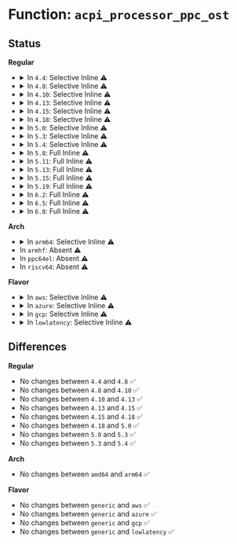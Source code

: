 # Function: <code>acpi_processor_ppc_ost</code>

## Status
<b>Regular</b>
<ul>
<li>
<details>
<summary>In <code>4.4</code>: Selective Inline ⚠️</summary>

```c
void acpi_processor_ppc_ost(acpi_handle handle, int status);
```

**Collision:** Unique Static

**Inline:** Selective

**Transformation:** False

**Instances:**

```
In drivers/acpi/processor_perflib.c (ffffffff814af16e)
Location: drivers/acpi/processor_perflib.c:153
Inline: True
Direct callers:
  - drivers/acpi/processor_perflib.c:acpi_processor_ppc_has_changed
  - drivers/acpi/processor_perflib.c:acpi_processor_ppc_has_changed
  - drivers/acpi/processor_perflib.c:acpi_processor_ppc_has_changed
```
**Symbols:**

```
ffffffff814af16e-ffffffff814af1a7: acpi_processor_ppc_ost (STB_LOCAL)
```
</details>
</li>
<li>
<details>
<summary>In <code>4.8</code>: Selective Inline ⚠️</summary>

```c
void acpi_processor_ppc_ost(acpi_handle handle, int status);
```

**Collision:** Unique Static

**Inline:** Selective

**Transformation:** False

**Instances:**

```
In drivers/acpi/processor_perflib.c (ffffffff814feaae)
Location: drivers/acpi/processor_perflib.c:153
Inline: True
Direct callers:
  - drivers/acpi/processor_perflib.c:acpi_processor_ppc_has_changed
  - drivers/acpi/processor_perflib.c:acpi_processor_ppc_has_changed
```
**Symbols:**

```
ffffffff814feaae-ffffffff814feae7: acpi_processor_ppc_ost (STB_LOCAL)
```
</details>
</li>
<li>
<details>
<summary>In <code>4.10</code>: Selective Inline ⚠️</summary>

```c
void acpi_processor_ppc_ost(acpi_handle handle, int status);
```

**Collision:** Unique Static

**Inline:** Selective

**Transformation:** False

**Instances:**

```
In drivers/acpi/processor_perflib.c (ffffffff815217a2)
Location: drivers/acpi/processor_perflib.c:153
Inline: True
Direct callers:
  - drivers/acpi/processor_perflib.c:acpi_processor_ppc_has_changed
  - drivers/acpi/processor_perflib.c:acpi_processor_ppc_has_changed
```
**Symbols:**

```
ffffffff815217a2-ffffffff815217db: acpi_processor_ppc_ost (STB_LOCAL)
```
</details>
</li>
<li>
<details>
<summary>In <code>4.13</code>: Selective Inline ⚠️</summary>

```c
void acpi_processor_ppc_ost(acpi_handle handle, int status);
```

**Collision:** Unique Static

**Inline:** Selective

**Transformation:** False

**Instances:**

```
In drivers/acpi/processor_perflib.c (ffffffff81532b10)
Location: drivers/acpi/processor_perflib.c:151
Inline: True
Direct callers:
  - drivers/acpi/processor_perflib.c:acpi_processor_ppc_has_changed
  - drivers/acpi/processor_perflib.c:acpi_processor_ppc_has_changed
  - drivers/acpi/processor_perflib.c:acpi_processor_ppc_has_changed
```
**Symbols:**

```
ffffffff81532b10-ffffffff81532b49: acpi_processor_ppc_ost (STB_LOCAL)
```
</details>
</li>
<li>
<details>
<summary>In <code>4.15</code>: Selective Inline ⚠️</summary>

```c
void acpi_processor_ppc_ost(acpi_handle handle, int status);
```

**Collision:** Unique Static

**Inline:** Selective

**Transformation:** False

**Instances:**

```
In drivers/acpi/processor_perflib.c (ffffffff815940c0)
Location: drivers/acpi/processor_perflib.c:151
Inline: True
Direct callers:
  - drivers/acpi/processor_perflib.c:acpi_processor_ppc_has_changed
  - drivers/acpi/processor_perflib.c:acpi_processor_ppc_has_changed
  - drivers/acpi/processor_perflib.c:acpi_processor_ppc_has_changed
```
**Symbols:**

```
ffffffff815940c0-ffffffff815940f9: acpi_processor_ppc_ost (STB_LOCAL)
```
</details>
</li>
<li>
<details>
<summary>In <code>4.18</code>: Selective Inline ⚠️</summary>

```c
void acpi_processor_ppc_ost(acpi_handle handle, int status);
```

**Collision:** Unique Static

**Inline:** Selective

**Transformation:** False

**Instances:**

```
In drivers/acpi/processor_perflib.c (ffffffff815cb650)
Location: drivers/acpi/processor_perflib.c:151
Inline: True
Direct callers:
  - drivers/acpi/processor_perflib.c:acpi_processor_ppc_has_changed
  - drivers/acpi/processor_perflib.c:acpi_processor_ppc_has_changed
  - drivers/acpi/processor_perflib.c:acpi_processor_ppc_has_changed
```
**Symbols:**

```
ffffffff815cb650-ffffffff815cb68e: acpi_processor_ppc_ost (STB_LOCAL)
```
</details>
</li>
<li>
<details>
<summary>In <code>5.0</code>: Selective Inline ⚠️</summary>

```c
void acpi_processor_ppc_ost(acpi_handle handle, int status);
```

**Collision:** Unique Static

**Inline:** Selective

**Transformation:** False

**Instances:**

```
In drivers/acpi/processor_perflib.c (ffffffff815e4c30)
Location: drivers/acpi/processor_perflib.c:151
Inline: True
Direct callers:
  - drivers/acpi/processor_perflib.c:acpi_processor_ppc_has_changed
  - drivers/acpi/processor_perflib.c:acpi_processor_ppc_has_changed
  - drivers/acpi/processor_perflib.c:acpi_processor_ppc_has_changed
```
**Symbols:**

```
ffffffff815e4c30-ffffffff815e4c6e: acpi_processor_ppc_ost (STB_LOCAL)
```
</details>
</li>
<li>
<details>
<summary>In <code>5.3</code>: Selective Inline ⚠️</summary>

```c
void acpi_processor_ppc_ost(acpi_handle handle, int status);
```

**Collision:** Unique Static

**Inline:** Selective

**Transformation:** False

**Instances:**

```
In drivers/acpi/processor_perflib.c (ffffffff81616810)
Location: drivers/acpi/processor_perflib.c:138
Inline: True
Direct callers:
  - drivers/acpi/processor_perflib.c:acpi_processor_ppc_has_changed
  - drivers/acpi/processor_perflib.c:acpi_processor_ppc_has_changed
  - drivers/acpi/processor_perflib.c:acpi_processor_ppc_has_changed
```
**Symbols:**

```
ffffffff81616810-ffffffff81616851: acpi_processor_ppc_ost (STB_LOCAL)
```
</details>
</li>
<li>
<details>
<summary>In <code>5.4</code>: Selective Inline ⚠️</summary>

```c
void acpi_processor_ppc_ost(acpi_handle handle, int status);
```

**Collision:** Unique Static

**Inline:** Selective

**Transformation:** False

**Instances:**

```
In drivers/acpi/processor_perflib.c (ffffffff81637e30)
Location: drivers/acpi/processor_perflib.c:105
Inline: True
Direct callers:
  - drivers/acpi/processor_perflib.c:acpi_processor_ppc_has_changed
  - drivers/acpi/processor_perflib.c:acpi_processor_ppc_has_changed
  - drivers/acpi/processor_perflib.c:acpi_processor_ppc_has_changed
```
**Symbols:**

```
ffffffff81637e30-ffffffff81637e71: acpi_processor_ppc_ost (STB_LOCAL)
```
</details>
</li>
<li>
<details>
<summary>In <code>5.8</code>: Full Inline ⚠️</summary>

**Collision:** Unique Static

**Inline:** Full

**Transformation:** False

**Instances:**

```
In drivers/acpi/processor_perflib.c (ffffffff816e5771)
Location: drivers/acpi/processor_perflib.c:105
Inline: True
Inline callers:
  - drivers/acpi/processor_perflib.c:acpi_processor_ppc_has_changed
  - drivers/acpi/processor_perflib.c:acpi_processor_ppc_has_changed
  - drivers/acpi/processor_perflib.c:acpi_processor_ppc_has_changed
  - drivers/acpi/processor_perflib.c:acpi_processor_ppc_has_changed
  - drivers/acpi/processor_perflib.c:acpi_processor_ppc_has_changed
```
</details>
</li>
<li>
<details>
<summary>In <code>5.11</code>: Full Inline ⚠️</summary>

**Collision:** Unique Static

**Inline:** Full

**Transformation:** False

**Instances:**

```
In drivers/acpi/processor_perflib.c (ffffffff817031d1)
Location: drivers/acpi/processor_perflib.c:104
Inline: True
Inline callers:
  - drivers/acpi/processor_perflib.c:acpi_processor_ppc_has_changed
  - drivers/acpi/processor_perflib.c:acpi_processor_ppc_has_changed
  - drivers/acpi/processor_perflib.c:acpi_processor_ppc_has_changed
  - drivers/acpi/processor_perflib.c:acpi_processor_ppc_has_changed
  - drivers/acpi/processor_perflib.c:acpi_processor_ppc_has_changed
```
</details>
</li>
<li>
<details>
<summary>In <code>5.13</code>: Full Inline ⚠️</summary>

**Collision:** Unique Static

**Inline:** Full

**Transformation:** False

**Instances:**

```
In drivers/acpi/processor_perflib.c (ffffffff816e4a41)
Location: drivers/acpi/processor_perflib.c:102
Inline: True
Inline callers:
  - drivers/acpi/processor_perflib.c:acpi_processor_ppc_has_changed
  - drivers/acpi/processor_perflib.c:acpi_processor_ppc_has_changed
  - drivers/acpi/processor_perflib.c:acpi_processor_ppc_has_changed
  - drivers/acpi/processor_perflib.c:acpi_processor_ppc_has_changed
  - drivers/acpi/processor_perflib.c:acpi_processor_ppc_has_changed
```
</details>
</li>
<li>
<details>
<summary>In <code>5.15</code>: Full Inline ⚠️</summary>

**Collision:** Unique Static

**Inline:** Full

**Transformation:** False

**Instances:**

```
In drivers/acpi/processor_perflib.c (ffffffff8175d861)
Location: drivers/acpi/processor_perflib.c:102
Inline: True
Inline callers:
  - drivers/acpi/processor_perflib.c:acpi_processor_ppc_has_changed
  - drivers/acpi/processor_perflib.c:acpi_processor_ppc_has_changed
  - drivers/acpi/processor_perflib.c:acpi_processor_ppc_has_changed
  - drivers/acpi/processor_perflib.c:acpi_processor_ppc_has_changed
  - drivers/acpi/processor_perflib.c:acpi_processor_ppc_has_changed
```
</details>
</li>
<li>
<details>
<summary>In <code>5.19</code>: Full Inline ⚠️</summary>

**Collision:** Unique Static

**Inline:** Full

**Transformation:** False

**Instances:**

```
In drivers/acpi/processor_perflib.c (ffffffff81890f11)
Location: drivers/acpi/processor_perflib.c:102
Inline: True
Inline callers:
  - drivers/acpi/processor_perflib.c:acpi_processor_ppc_has_changed
  - drivers/acpi/processor_perflib.c:acpi_processor_ppc_has_changed
  - drivers/acpi/processor_perflib.c:acpi_processor_ppc_has_changed
  - drivers/acpi/processor_perflib.c:acpi_processor_ppc_has_changed
  - drivers/acpi/processor_perflib.c:acpi_processor_ppc_has_changed
  - drivers/acpi/processor_perflib.c:acpi_processor_ppc_has_changed
```
</details>
</li>
<li>
<details>
<summary>In <code>6.2</code>: Full Inline ⚠️</summary>

**Collision:** Unique Static

**Inline:** Full

**Transformation:** False

**Instances:**

```
In drivers/acpi/processor_perflib.c (ffffffff819d8611)
Location: drivers/acpi/processor_perflib.c:102
Inline: True
Inline callers:
  - drivers/acpi/processor_perflib.c:acpi_processor_ppc_has_changed
  - drivers/acpi/processor_perflib.c:acpi_processor_ppc_has_changed
  - drivers/acpi/processor_perflib.c:acpi_processor_ppc_has_changed
  - drivers/acpi/processor_perflib.c:acpi_processor_ppc_has_changed
  - drivers/acpi/processor_perflib.c:acpi_processor_ppc_has_changed
  - drivers/acpi/processor_perflib.c:acpi_processor_ppc_has_changed
```
</details>
</li>
<li>
<details>
<summary>In <code>6.5</code>: Full Inline ⚠️</summary>

**Collision:** Unique Static

**Inline:** Full

**Transformation:** False

**Instances:**

```
In drivers/acpi/processor_perflib.c (ffffffff81a200d1)
Location: drivers/acpi/processor_perflib.c:117
Inline: True
Inline callers:
  - drivers/acpi/processor_perflib.c:acpi_processor_ppc_has_changed
  - drivers/acpi/processor_perflib.c:acpi_processor_ppc_has_changed
  - drivers/acpi/processor_perflib.c:acpi_processor_ppc_has_changed
  - drivers/acpi/processor_perflib.c:acpi_processor_ppc_has_changed
  - drivers/acpi/processor_perflib.c:acpi_processor_ppc_has_changed
  - drivers/acpi/processor_perflib.c:acpi_processor_ppc_has_changed
```
</details>
</li>
<li>
<details>
<summary>In <code>6.8</code>: Full Inline ⚠️</summary>

**Collision:** Unique Static

**Inline:** Full

**Transformation:** False

**Instances:**

```
In drivers/acpi/processor_perflib.c (ffffffff81a6b3f1)
Location: drivers/acpi/processor_perflib.c:117
Inline: True
Inline callers:
  - drivers/acpi/processor_perflib.c:acpi_processor_ppc_has_changed
  - drivers/acpi/processor_perflib.c:acpi_processor_ppc_has_changed
  - drivers/acpi/processor_perflib.c:acpi_processor_ppc_has_changed
  - drivers/acpi/processor_perflib.c:acpi_processor_ppc_has_changed
  - drivers/acpi/processor_perflib.c:acpi_processor_ppc_has_changed
  - drivers/acpi/processor_perflib.c:acpi_processor_ppc_has_changed
```
</details>
</li>
</ul>
<b>Arch</b>
<ul>
<li>
<details>
<summary>In <code>arm64</code>: Selective Inline ⚠️</summary>

```c
void acpi_processor_ppc_ost(acpi_handle handle, int status);
```

**Collision:** Unique Static

**Inline:** Selective

**Transformation:** False

**Instances:**

```
In drivers/acpi/processor_perflib.c (ffff8000107a3460)
Location: drivers/acpi/processor_perflib.c:105
Inline: True
Direct callers:
  - drivers/acpi/processor_perflib.c:acpi_processor_ppc_has_changed
  - drivers/acpi/processor_perflib.c:acpi_processor_ppc_has_changed
  - drivers/acpi/processor_perflib.c:acpi_processor_ppc_has_changed
```
**Symbols:**

```
ffff8000107a3460-ffff8000107a34c0: acpi_processor_ppc_ost (STB_LOCAL)
```
</details>
</li>
<li>
In <code>armhf</code>: Absent ⚠️
</li>
<li>
In <code>ppc64el</code>: Absent ⚠️
</li>
<li>
In <code>riscv64</code>: Absent ⚠️
</li>
</ul>
<b>Flavor</b>
<ul>
<li>
<details>
<summary>In <code>aws</code>: Selective Inline ⚠️</summary>

```c
void acpi_processor_ppc_ost(acpi_handle handle, int status);
```

**Collision:** Unique Static

**Inline:** Selective

**Transformation:** False

**Instances:**

```
In drivers/acpi/processor_perflib.c (ffffffff81607060)
Location: drivers/acpi/processor_perflib.c:105
Inline: True
Direct callers:
  - drivers/acpi/processor_perflib.c:acpi_processor_ppc_has_changed
  - drivers/acpi/processor_perflib.c:acpi_processor_ppc_has_changed
  - drivers/acpi/processor_perflib.c:acpi_processor_ppc_has_changed
```
**Symbols:**

```
ffffffff81607060-ffffffff816070a1: acpi_processor_ppc_ost (STB_LOCAL)
```
</details>
</li>
<li>
<details>
<summary>In <code>azure</code>: Selective Inline ⚠️</summary>

```c
void acpi_processor_ppc_ost(acpi_handle handle, int status);
```

**Collision:** Unique Static

**Inline:** Selective

**Transformation:** False

**Instances:**

```
In drivers/acpi/processor_perflib.c (ffffffff815f2130)
Location: drivers/acpi/processor_perflib.c:105
Inline: True
Direct callers:
  - drivers/acpi/processor_perflib.c:acpi_processor_ppc_has_changed
  - drivers/acpi/processor_perflib.c:acpi_processor_ppc_has_changed
  - drivers/acpi/processor_perflib.c:acpi_processor_ppc_has_changed
```
**Symbols:**

```
ffffffff815f2130-ffffffff815f2171: acpi_processor_ppc_ost (STB_LOCAL)
```
</details>
</li>
<li>
<details>
<summary>In <code>gcp</code>: Selective Inline ⚠️</summary>

```c
void acpi_processor_ppc_ost(acpi_handle handle, int status);
```

**Collision:** Unique Static

**Inline:** Selective

**Transformation:** False

**Instances:**

```
In drivers/acpi/processor_perflib.c (ffffffff8162c110)
Location: drivers/acpi/processor_perflib.c:105
Inline: True
Direct callers:
  - drivers/acpi/processor_perflib.c:acpi_processor_ppc_has_changed
  - drivers/acpi/processor_perflib.c:acpi_processor_ppc_has_changed
  - drivers/acpi/processor_perflib.c:acpi_processor_ppc_has_changed
```
**Symbols:**

```
ffffffff8162c110-ffffffff8162c151: acpi_processor_ppc_ost (STB_LOCAL)
```
</details>
</li>
<li>
<details>
<summary>In <code>lowlatency</code>: Selective Inline ⚠️</summary>

```c
void acpi_processor_ppc_ost(acpi_handle handle, int status);
```

**Collision:** Unique Static

**Inline:** Selective

**Transformation:** False

**Instances:**

```
In drivers/acpi/processor_perflib.c (ffffffff81645fb0)
Location: drivers/acpi/processor_perflib.c:105
Inline: True
Direct callers:
  - drivers/acpi/processor_perflib.c:acpi_processor_ppc_has_changed
  - drivers/acpi/processor_perflib.c:acpi_processor_ppc_has_changed
  - drivers/acpi/processor_perflib.c:acpi_processor_ppc_has_changed
```
**Symbols:**

```
ffffffff81645fb0-ffffffff81645ff1: acpi_processor_ppc_ost (STB_LOCAL)
```
</details>
</li>
</ul>

## Differences
<b>Regular</b>
<ul>
<li>
No changes between <code>4.4</code> and <code>4.8</code> ✅
</li>
<li>
No changes between <code>4.8</code> and <code>4.10</code> ✅
</li>
<li>
No changes between <code>4.10</code> and <code>4.13</code> ✅
</li>
<li>
No changes between <code>4.13</code> and <code>4.15</code> ✅
</li>
<li>
No changes between <code>4.15</code> and <code>4.18</code> ✅
</li>
<li>
No changes between <code>4.18</code> and <code>5.0</code> ✅
</li>
<li>
No changes between <code>5.0</code> and <code>5.3</code> ✅
</li>
<li>
No changes between <code>5.3</code> and <code>5.4</code> ✅
</li>
</ul>
<b>Arch</b>
<ul>
<li>
No changes between <code>amd64</code> and <code>arm64</code> ✅
</li>
</ul>
<b>Flavor</b>
<ul>
<li>
No changes between <code>generic</code> and <code>aws</code> ✅
</li>
<li>
No changes between <code>generic</code> and <code>azure</code> ✅
</li>
<li>
No changes between <code>generic</code> and <code>gcp</code> ✅
</li>
<li>
No changes between <code>generic</code> and <code>lowlatency</code> ✅
</li>
</ul>
